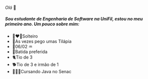 _Olá_ 👋 
##### Sou estudante de Engenharia de Software na UniFil, estou no meu primeiro ano. Um pouco sobre mim:
- 👩‍❤️‍👨Solteiro
- 🎣As vezes pego umas Tilápia
- 🎂06/02 ♒
- 🥑Batida preferida
- 🐈Tio de 3
- 🐕Tio de 3 e irmão de 1
- 🧑🏾‍💻Cursando Java no Senac

<!--
**Alexksandrofq/Alexksandrofq** is a ✨ _special_ ✨ repository because its `README.md` (this file) appears on your GitHub profile.

Here are some ideas to get you started:

- 🔭 I’m currently working on ...
- 🌱 I’m currently learning ...
- 👯 I’m looking to collaborate on ...
- 🤔 I’m looking for help with ...
- 💬 Ask me about ...
- 📫 How to reach me: ...
- 😄 Pronouns: ...
- ⚡ Fun fact: ...
-->
